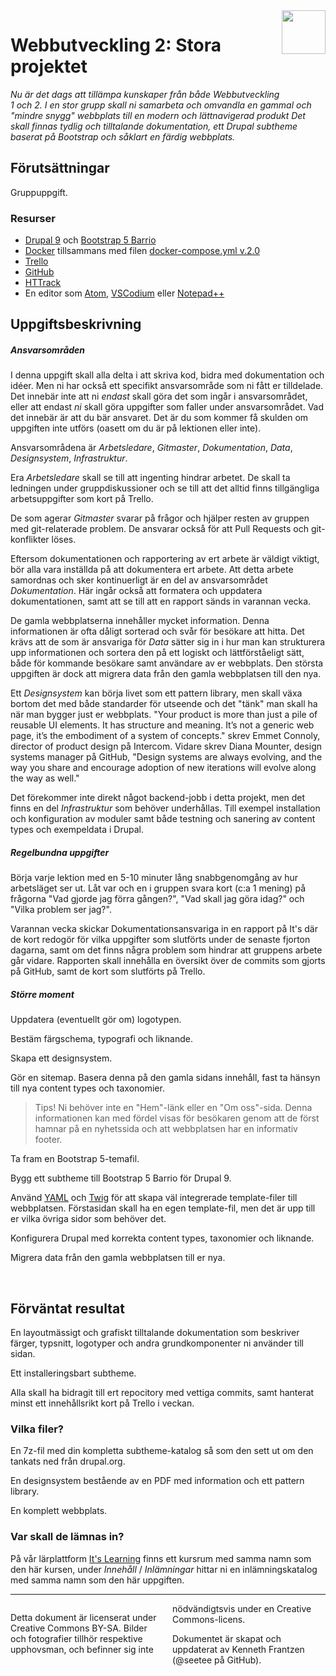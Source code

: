 <header style="float:right;">
  <img src="https://app.tcstenungsund.se/themes/tcapp/images/tc-s-trans.svg" style="width:5em;" />
</header>

# Webbutveckling 2: Stora projektet

*Nu är det dags att tillämpa kunskaper från både Webbutveckling 1 och 2. I en stor grupp skall ni samarbeta och omvandla en gammal och "mindre snygg" webbplats till en modern och lättnavigerad produkt Det skall finnas tydlig och tilltalande dokumentation, ett Drupal subtheme baserat på Bootstrap och såklart en färdig webbplats.*

## Förutsättningar

Gruppuppgift.

### Resurser

* [Drupal 9](https://www.drupal.org/) och [Bootstrap 5 Barrio](https://www.drupal.org/project/bootstrap_barrio)
* [Docker](https://www.docker.com/) tillsammans med filen [docker-compose.yml v.2.0](https://github.com/seetee/docker/tree/version2.0/drupal)
* [Trello](https://trello.com/)
* [GitHub](https://github.com/)
* [HTTrack](https://www.httrack.com/)
* En editor som [Atom](https://atom.io/), [VSCodium](https://vscodium.com/) eller [Notepad++](https://notepad-plus-plus.org/)

## Uppgiftsbeskrivning

##### Ansvarsområden

I denna uppgift skall alla delta i att skriva kod, bidra med dokumentation och idéer. Men ni har också ett specifikt ansvarsområde som ni fått er tilldelade. Det innebär inte att ni _endast_ skall göra det som ingår i ansvarsområdet, eller att endast _ni_ skall göra uppgifter som faller under ansvarsområdet. Vad det innebär är att du bär ansvaret. Det är du som kommer få skulden om uppgiften inte utförs (oasett om du är på lektionen eller inte).

Ansvarsområdena är _Arbetsledare_, _Gitmaster_, _Dokumentation_, _Data_, _Designsystem_, _Infrastruktur_.

Era _Arbetsledare_ skall se till att ingenting hindrar arbetet. De skall ta ledningen under gruppdiskussioner och se till att det alltid finns tillgängliga arbetsuppgifter som kort på Trello.

De som agerar _Gitmaster_ svarar på frågor och hjälper resten av gruppen med git-relaterade problem. De ansvarar också för att Pull Requests och git-konflikter löses.

Eftersom dokumentationen och rapportering av ert arbete är väldigt viktigt, bör alla vara inställda på att dokumentera ert arbete. Att detta arbete samordnas och sker kontinuerligt är en del av ansvarsområdet _Dokumentation_. Här ingår också att formatera och uppdatera dokumentationen, samt att se till att en rapport sänds in varannan vecka.

De gamla webbplatserna innehåller mycket information. Denna informationen är ofta dåligt sorterad och svår för besökare att hitta. Det krävs att de som är ansvariga för _Data_ sätter sig in i hur man kan strukturera upp informationen och sortera den på ett logiskt och lättförståeligt sätt, både för kommande besökare samt användare av er webbplats. Den största uppgiften är dock att migrera data från den gamla webbplatsen till den nya.

Ett _Designsystem_ kan börja livet som ett pattern library, men skall växa bortom det med både standarder för utseende och det "tänk" man skall ha när man bygger just er webbplats. "Your product is more than just a pile of reusable UI elements. It has structure and meaning. It’s not a generic web page, it’s the embodiment of a system of concepts." skrev Emmet Connoly, director of product design på Intercom. Vidare skrev Diana Mounter, design systems manager på GitHub, "Design systems are always evolving, and the way you share and encourage adoption of new iterations will evolve along the way as well."

Det förekommer inte direkt något backend-jobb i detta projekt, men det finns en del _Infrastruktur_ som behöver underhållas. Till exempel installation och konfiguration av moduler samt både testning och sanering av content types och exempeldata i Drupal.

##### Regelbundna uppgifter

Börja varje lektion med en 5-10 minuter lång snabbgenomgång av hur arbetsläget ser ut. Låt var och en i gruppen svara kort (c:a 1 mening) på frågorna "Vad gjorde jag förra gången?", "Vad skall jag göra idag?" och "Vilka problem ser jag?".

Varannan vecka skickar Dokumentationsansvariga in en rapport på It's där de kort redogör för vilka uppgifter som slutförts under de senaste fjorton dagarna, samt om det finns några problem som hindrar att gruppens arbete går vidare. Rapporten skall innehålla en översikt över de commits som gjorts på GitHub, samt de kort som slutförts på Trello.

##### Större moment

Uppdatera (eventuellt gör om) logotypen.

Bestäm färgschema, typografi och liknande.

Skapa ett designsystem.

Gör en sitemap. Basera denna på den gamla sidans innehåll, fast ta hänsyn till nya content types och taxonomier.

> Tips! Ni behöver inte en "Hem"-länk eller en "Om oss"-sida. Denna informationen kan med fördel visas för besökaren genom att de först hamnar på en nyhetssida och att webbplatsen har en informativ footer.

Ta fram en Bootstrap 5-temafil.

Bygg ett subtheme till Bootstrap 5 Barrio för Drupal 9.

Använd [YAML](https://en.wikipedia.org/wiki/YAML) och [Twig](https://en.wikipedia.org/wiki/Twig_(template_engine)) för att skapa väl integrerade template-filer till webbplatsen. Förstasidan skall ha en egen template-fil, men det är upp till er vilka övriga sidor som behöver det.

Konfigurera Drupal med korrekta content types, taxonomier och liknande.

Migrera data från den gamla webbplatsen till er nya.

<div style="page-break-after: always;">&nbsp;</div>

## Förväntat resultat

En layoutmässigt och grafiskt tilltalande dokumentation som beskriver färger, typsnitt, logotyper och andra grundkomponenter ni använder till sidan.

Ett installeringsbart subtheme.

Alla skall ha bidragit till ert repocitory med vettiga commits, samt hanterat minst ett innehållsrikt kort på Trello i veckan.

### Vilka filer?

En 7z-fil med din kompletta subtheme-katalog så som den sett ut om den tankats ned från drupal.org.

En designsystem bestående av en PDF med information och ett pattern library.

En komplett webbplats.

### Var skall de lämnas in?

På vår lärplattform [It's Learning](https://stenungsund.itslearning.com/) finns ett kursrum med samma namn som den här kursen, under *Innehåll* / *Inlämningar* hittar ni en inlämningskatalog med samma namn som den här uppgiften.

---

<footer style="columns: 2">
  <p>Detta dokument är licenserat under Creative Commons BY-SA. Bilder och fotografier tillhör respektive upphovsman, och befinner sig inte nödvändigtsvis under en Creative Commons-licens.</p>
  <p>Dokumentet är skapat och uppdaterat av Kenneth Frantzen (@seetee på GitHub).</p>
</footer>
